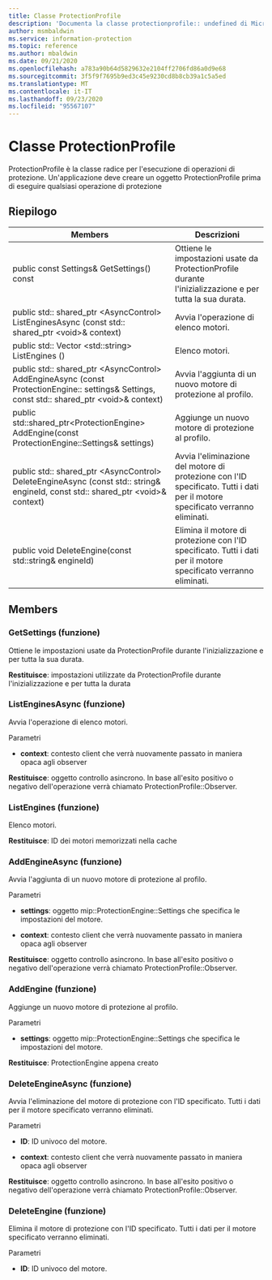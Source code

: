 ```yaml
---
title: Classe ProtectionProfile
description: 'Documenta la classe protectionprofile:: undefined di Microsoft Information Protection (MIP) SDK.'
author: msmbaldwin
ms.service: information-protection
ms.topic: reference
ms.author: mbaldwin
ms.date: 09/21/2020
ms.openlocfilehash: a783a90b64d5829632e2104ff2706fd86a0d9e68
ms.sourcegitcommit: 3f5f9f7695b9ed3c45e9230cd8b8cb39a1c5a5ed
ms.translationtype: MT
ms.contentlocale: it-IT
ms.lasthandoff: 09/23/2020
ms.locfileid: "95567107"
---
```

# <a name="class-protectionprofile"></a>Classe ProtectionProfile 
ProtectionProfile è la classe radice per l'esecuzione di operazioni di protezione.
Un'applicazione deve creare un oggetto ProtectionProfile prima di eseguire qualsiasi operazione di protezione
  
## <a name="summary"></a>Riepilogo
 Members                        | Descrizioni                                
--------------------------------|---------------------------------------------
public const Settings& GetSettings() const  |  Ottiene le impostazioni usate da ProtectionProfile durante l'inizializzazione e per tutta la sua durata.
public std:: shared_ptr \<AsyncControl\> ListEnginesAsync (const std:: shared_ptr \<void\>& context)  |  Avvia l'operazione di elenco motori.
public std:: Vector \<std::string\> ListEngines ()  |  Elenco motori.
public std:: shared_ptr \<AsyncControl\> AddEngineAsync (const ProtectionEngine:: settings& Settings, const std:: shared_ptr \<void\>& context)  |  Avvia l'aggiunta di un nuovo motore di protezione al profilo.
public std::shared_ptr\<ProtectionEngine\> AddEngine(const ProtectionEngine::Settings& settings)  |  Aggiunge un nuovo motore di protezione al profilo.
public std:: shared_ptr \<AsyncControl\> DeleteEngineAsync (const std:: string& engineId, const std:: shared_ptr \<void\>& context)  |  Avvia l'eliminazione del motore di protezione con l'ID specificato. Tutti i dati per il motore specificato verranno eliminati.
public void DeleteEngine(const std::string& engineId)  |  Elimina il motore di protezione con l'ID specificato. Tutti i dati per il motore specificato verranno eliminati.
  
## <a name="members"></a>Members
  
### <a name="getsettings-function"></a>GetSettings (funzione)
Ottiene le impostazioni usate da ProtectionProfile durante l'inizializzazione e per tutta la sua durata.

  
**Restituisce**: impostazioni utilizzate da ProtectionProfile durante l'inizializzazione e per tutta la durata
  
### <a name="listenginesasync-function"></a>ListEnginesAsync (funzione)
Avvia l'operazione di elenco motori.

Parametri  
* **context**: contesto client che verrà nuovamente passato in maniera opaca agli observer



  
**Restituisce**: oggetto controllo asincrono.
In base all'esito positivo o negativo dell'operazione verrà chiamato ProtectionProfile::Observer.
  
### <a name="listengines-function"></a>ListEngines (funzione)
Elenco motori.

  
**Restituisce**: ID dei motori memorizzati nella cache
  
### <a name="addengineasync-function"></a>AddEngineAsync (funzione)
Avvia l'aggiunta di un nuovo motore di protezione al profilo.

Parametri  
* **settings**: oggetto mip::ProtectionEngine::Settings che specifica le impostazioni del motore. 


* **context**: contesto client che verrà nuovamente passato in maniera opaca agli observer



  
**Restituisce**: oggetto controllo asincrono.
In base all'esito positivo o negativo dell'operazione verrà chiamato ProtectionProfile::Observer.
  
### <a name="addengine-function"></a>AddEngine (funzione)
Aggiunge un nuovo motore di protezione al profilo.

Parametri  
* **settings**: oggetto mip::ProtectionEngine::Settings che specifica le impostazioni del motore.



  
**Restituisce**: ProtectionEngine appena creato
  
### <a name="deleteengineasync-function"></a>DeleteEngineAsync (funzione)
Avvia l'eliminazione del motore di protezione con l'ID specificato. Tutti i dati per il motore specificato verranno eliminati.

Parametri  
* **ID**: ID univoco del motore. 


* **context**: contesto client che verrà nuovamente passato in maniera opaca agli observer



  
**Restituisce**: oggetto controllo asincrono.
In base all'esito positivo o negativo dell'operazione verrà chiamato ProtectionProfile::Observer.
  
### <a name="deleteengine-function"></a>DeleteEngine (funzione)
Elimina il motore di protezione con l'ID specificato. Tutti i dati per il motore specificato verranno eliminati.

Parametri  
* **ID**: ID univoco del motore.

